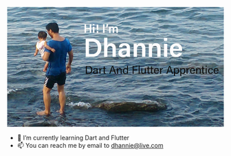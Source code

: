 <img src = "./profile2.jpg" width = "600" >

- 🌱 I’m currently learning Dart and Flutter
- 📫 You can reach me by email to dhannie@live.com

